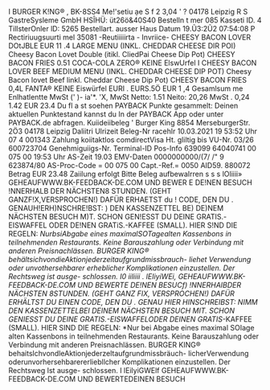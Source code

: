I BURGER K!NG® , BK-8SS4 Me!'setiu ạe S f 2 3,04 ' ? 04178 Leipzig R S GastreSysleme GmbH HSÎHÜ: üt26ö&40S40 Bestelln t mer 085 Kasseti ID. 4 TillsterOnler lD: 5265 Bestellart. ausser Haus Datum 19.Ũ3:2Ũ2 07:54:08 P Rectiriuugsuurti mel 35081 -Reutiiiiirta - Invriice- CHEESY BACON LOVER DOtJBLE EUR 11 .4 LARGE MENU (INKL. CHEDDAR CHEESE DIR POI) Cheesy Bacon Lovet Double (itikl. CliedPai Cheese Dip Pot) CHEESY BACON FRIES 0.51 COCA-COLA ZERO® KEINE ElswUrfel I CHEESY BACON LOVER BEEF MEDIUM MENU (INKL. CHEDDAR CHEESE DIP POT) Cheesy Bacon lovet Beef linkl. Cheddar Cheese Dip Pot) CHEESY BACON FRIES 0,4L FANTA® KEINE Eiswürfel EURI . EURS.5Ö EUR 1 ,4 Gesamlsum me Enlhatlentte MwSt (' )- ia'*. 'X, MwSt Netto: 1.51 Neito: 20,26 MwSt . 0,24 1.42 EUR 23.4 Du fl a st soehen PAYBACK Punkte gesammelt: Deinen aktuellen Punktestand kannst du In der PAYBACK App oder unter PAYBACK.de abfragen. Kuiideiibeleg ' Burger King 8854 MerseburgerStr. 2Ö3 04178 Leipzig Daliitri Ulrizeit Beleg-Nr racehlr 10.03.2021 19 53:52 Uhr 07 4 001343 Zahlung koiitaktlos comdirectVisa Ht. gliltig bis VU-Nr. 03/26 600723704 Genehmiguiigs-Nr. Terminal-ID Pos-Info 639099 64040741 00 075 00 19:53 Uhr AS-Zeit 19.03 EMV-Daten 0000000000/(7/ /" 9 623874/80 AS-Proc-Code = 00 075 00 Capt.-Ref.= 0050 AID59. 880072 Betrag EUR 23.48 Zaiilung erfolgt Bitte Beleg aufbewaIrren s s s lOliiii» GEHEAUFWWW.BK-FEEDBACK-DE.COM UND BEWER E DE!NEN BESUCH !NNERHALB DER NÄCHSTEN8 STUNDEN. (GEHT GANZF!X,VERSPROCHEN!) DAFÜR ERHAETST du ! CODE, DEN DU . GENAUH!ERH)NSCHRE!BST: ) DEN KASSENZETTEL BE) DE)NEM NÄCHSTEN BESUCH M)T. SCHON GEN!ESST DU DEINE GRATIS.-EISWAFFEL ODER DE!NEN GRATiS.-KAFFEE (SMALL). HIER S!ND DIE REGELN: *NurbsiAbgabe eines maximalSOTagealten Kassenbons in teilnehmenden Restaurants. Keine Barauszahlung oder Verbindung mit anderen Preisnachlässen. BURGER KING® behältsichvondieAktionjederzeitaufgrundmissbrauch- liehet Verwendung oder unvothersehbarer erheblicher Komplikationen einzustellen. Der Rechtsweg ist ausge- schlossen. I0 iiliiii . lEIiyiWEi, GEHEAUFWWW.BK-FEEDBACK-DE.COM UND BEWERTE DE!NEN BESUCf) !NNERHAIBDER NÄCHSTEN 8STUNDEN. (GEHT GANZ FIX, VERSPROCHEN!) DAFÜR ERHÄLTST DU EINEN CODE, DEN DU . GENAU HIER HINSCHREIBST: NIMM DEN KASSENZETTELBEI DEINEM NÄCHSTEN BESUCH MIT. SCHON GENIESST DU DEINE GRATIS.-EISWAFFELODER DEINEN GRATIS*-KAFFEE (SMALL). HIER SIND DIE REGELN: *Nur bei Abgabe eines maximal SOIage alten Kassenbons in teilnehmenden Restaurants. Keine Barauszahlung oder Verbindung mit anderen Preisnachlässen. BURGER KING® behaitslchvondleAktionjederzeltaufgrundmissbräuch- licherVerwendung oderunvorhersehbarererliebllcher Komplikationen einzustellen. Der Rechtsweg Ist ausge- schlossen. I lEilyiGWElf GEHEAUFWWW.BK-FEEDBACK-DE.COM UND BEWERTEDEINEN BESUCH